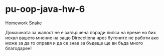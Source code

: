 # pu-oop-java-hw-6
Homework Snake

Домашната за жалост не е завършена поради липса на време но бих искал вашето мнение на защо Direcctiona чрез бутоните не работи ако може за да го оправя и да се знае за бъдеще ще ви бъда много благодарен!
